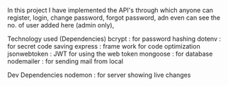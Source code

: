 In this project I have implemented the API's through which anyone can register, login, change password, forgot password, adn even can see the no. of user added here (admin only),

Technology used (Dependencies)
bcrypt : for password hashing
dotenv : for secret code saving
express : frame work for code optimization
jsonwebtoken : JWT for using the web token
mongoose : for database
nodemailer : for sending mail from local

Dev Dependencies
nodemon : for server showing live changes
